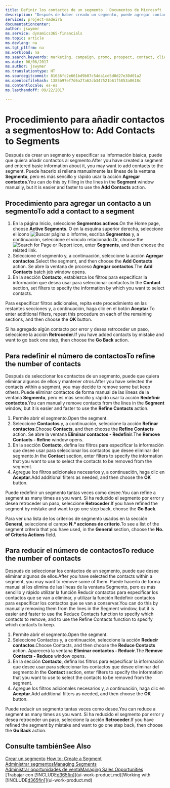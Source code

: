 ```yaml
---
title: Definir los contactos de un segmento | Documentos de Microsoft
description: "Después de haber creado un segmento, puede agregar contactos al segmento, por ejemplo, como parte de una campaña de marketing dirigida a clientes particulares."
services: project-madeira
documentationcenter: 
author: jswymer
ms.service: dynamics365-financials
ms.topic: article
ms.devlang: na
ms.tgt_pltfrm: na
ms.workload: na
ms.search.keywords: marketing, campaign, promo, prospect, contact, client, customer
ms.date: 06/06/2017
ms.author: jswymer
ms.translationtype: HT
ms.sourcegitcommit: 81636fc2e661bd9b07c54da1cd5d0d27e30d01a2
ms.openlocfilehash: 1385b97ef7d6a27a62cb347521b61f5853a0618c
ms.contentlocale: es-es
ms.lasthandoff: 09/22/2017

---
```

# <a name="how-to-add-contacts-to-segments"></a><span data-ttu-id="5388c-103">Procedimiento para añadir contactos a segmentos</span><span class="sxs-lookup"><span data-stu-id="5388c-103">How to: Add Contacts to Segments</span></span>
<span data-ttu-id="5388c-104">Después de crear un segmento y especificar su información básica, puede que quiera añadir contactos al segmento.</span><span class="sxs-lookup"><span data-stu-id="5388c-104">After you have created a segment and entered basic information about it, you may want to add contacts to the segment.</span></span> <span data-ttu-id="5388c-105">Puede hacerlo si rellena manualmente las líneas de la ventana **Segmento**, pero es más sencillo y rápido usar la acción **Agregar contactos**.</span><span class="sxs-lookup"><span data-stu-id="5388c-105">You can do this by filling in the lines in the **Segment** window manually, but it is easier and faster to use the **Add Contacts** action.</span></span>

## <a name="to-add-a-contact-to-a-segment"></a><span data-ttu-id="5388c-106">Procedimiento para agregar un contacto a un segmento</span><span class="sxs-lookup"><span data-stu-id="5388c-106">To add a contact to a segment</span></span>
1. <span data-ttu-id="5388c-107">En la página Inicio, seleccione **Segmentos activos**.</span><span class="sxs-lookup"><span data-stu-id="5388c-107">On the Home page, choose **Active Segments**.</span></span> <span data-ttu-id="5388c-108">O en la esquina superior derecha, seleccione el icono ![Buscar página o informe](media/ui-search/search_small.png "icono Buscar página o informe"), escriba **Segmentos** y, a continuación, seleccione el vínculo relacionado.</span><span class="sxs-lookup"><span data-stu-id="5388c-108">Or, choose the ![Search for Page or Report](media/ui-search/search_small.png "Search for Page or Report icon") icon, enter **Segments**, and then choose the related link.</span></span>  
2. <span data-ttu-id="5388c-109">Seleccione el segmento y, a continuación, seleccione la acción **Agregar contactos**.</span><span class="sxs-lookup"><span data-stu-id="5388c-109">Select the segment, and then choose the **Add Contacts** action.</span></span> <span data-ttu-id="5388c-110">Se abre la ventana de proceso **Agregar contactos**.</span><span class="sxs-lookup"><span data-stu-id="5388c-110">The **Add Contacts** batch job window opens.</span></span>
3. <span data-ttu-id="5388c-111">En la sección **Contacto**, establezca los filtros para especificar la información que desea usar para seleccionar contactos.</span><span class="sxs-lookup"><span data-stu-id="5388c-111">In the **Contact** section, set filters to specify the information by which you want to select contacts.</span></span>

<span data-ttu-id="5388c-112">Para especificar filtros adicionales, repita este procedimiento en las restantes secciones y, a continuación, haga clic en el botón **Aceptar**.</span><span class="sxs-lookup"><span data-stu-id="5388c-112">To enter additional filters, repeat this procedure on each of the remaining sections, and then choose the **OK** button.</span></span>

<span data-ttu-id="5388c-113">Si ha agregado algún contacto por error y desea retroceder un paso, seleccione la acción **Retroceder**.</span><span class="sxs-lookup"><span data-stu-id="5388c-113">If you have added contacts by mistake and want to go back one step, then choose the **Go Back** action.</span></span>

## <a name="to-refine-the-number-of-contacts"></a><span data-ttu-id="5388c-114">Para redefinir el número de contactos</span><span class="sxs-lookup"><span data-stu-id="5388c-114">To refine the number of contacts</span></span>
<span data-ttu-id="5388c-115">Después de seleccionar los contactos de un segmento, puede que quiera eliminar algunos de ellos y mantener otros.</span><span class="sxs-lookup"><span data-stu-id="5388c-115">After you have selected the contacts within a segment, you may decide to remove some but keep others.</span></span> <span data-ttu-id="5388c-116">Puede eliminar contactos de forma manual de las líneas de la ventana **Segmento**, pero es más sencillo y rápido usar la acción **Redefinir contactos**.</span><span class="sxs-lookup"><span data-stu-id="5388c-116">You can manually remove contacts from the lines in the **Segment** window, but it is easier and faster to use the **Refine Contacts** action.</span></span>

1. <span data-ttu-id="5388c-117">Permite abrir el segmento.</span><span class="sxs-lookup"><span data-stu-id="5388c-117">Open the segment.</span></span>
2. <span data-ttu-id="5388c-118">Seleccione **Contactos** y, a continuación, seleccione la acción **Refinar contactos**.</span><span class="sxs-lookup"><span data-stu-id="5388c-118">Choose **Contacts**, and then choose the **Refine Contacts** action.</span></span> <span data-ttu-id="5388c-119">Se abre la ventana **Eliminar contactos - Redefinir**.</span><span class="sxs-lookup"><span data-stu-id="5388c-119">The **Remove Contacts - Refine** window opens.</span></span>
3. <span data-ttu-id="5388c-120">En la sección **Contacto**, defina los filtros para especificar la información que desee usar para seleccionar los contactos que desee eliminar del segmento.</span><span class="sxs-lookup"><span data-stu-id="5388c-120">In the **Contact** section, enter filters to specify the information that you want to use to select the contacts to be removed from the segment.</span></span>
4. <span data-ttu-id="5388c-121">Agregue los filtros adicionales necesarios y, a continuación, haga clic en **Aceptar**.</span><span class="sxs-lookup"><span data-stu-id="5388c-121">Add additional filters as needed, and then choose the **OK** button.</span></span>

<span data-ttu-id="5388c-122">Puede redefinir un segmento tantas veces como desee.</span><span class="sxs-lookup"><span data-stu-id="5388c-122">You can refine a segment as many times as you want.</span></span> <span data-ttu-id="5388c-123">Si ha reducido el segmento por error y desea retroceder un paso, seleccione **Retroceder**.</span><span class="sxs-lookup"><span data-stu-id="5388c-123">If you have refined the segment by mistake and want to go one step back, choose the **Go Back**.</span></span>

<span data-ttu-id="5388c-124">Para ver una lista de los criterios de segmento usados en la sección **General**, seleccione el campo **N.º acciones de criterio**.</span><span class="sxs-lookup"><span data-stu-id="5388c-124">To see a list of the segment criteria that you have used, in the **General** section, choose the **No. of Criteria Actions** field.</span></span>

## <a name="to-reduce-the-number-of-contacts"></a><span data-ttu-id="5388c-125">Para reducir el número de contactos</span><span class="sxs-lookup"><span data-stu-id="5388c-125">To reduce the number of contacts</span></span>
<span data-ttu-id="5388c-126">Después de seleccionar los contactos de un segmento, puede que desee eliminar algunos de ellos.</span><span class="sxs-lookup"><span data-stu-id="5388c-126">After you have selected the contacts within a segment, you may want to remove some of them.</span></span> <span data-ttu-id="5388c-127">Puede hacerlo de forma manual si los elimina de las líneas de la ventana Segmento, pero es más sencillo y rápido utilizar la función Reducir contactos para especificar los contactos que se van a eliminar, y utilizar la función Redefinir contactos para especificar los contactos que se van a conservar.</span><span class="sxs-lookup"><span data-stu-id="5388c-127">You can do this by manually removing them from the lines in the Segment window, but it is easier and faster to use the Reduce Contacts function to specify which contacts to remove, and to use the Refine Contacts function to specify which contacts to keep.</span></span>

1. <span data-ttu-id="5388c-128">Permite abrir el segmento.</span><span class="sxs-lookup"><span data-stu-id="5388c-128">Open the segment.</span></span>
2. <span data-ttu-id="5388c-129">Seleccione Contactos y, a continuación, seleccione la acción **Reducir contactos**.</span><span class="sxs-lookup"><span data-stu-id="5388c-129">Choose Contacts, and then choose the **Reduce Contacts** action.</span></span> <span data-ttu-id="5388c-130">Aparecerá la ventana **Eliminar contactos - Reducir**.</span><span class="sxs-lookup"><span data-stu-id="5388c-130">The **Remove Contacts - Reduce** window opens.</span></span>
3. <span data-ttu-id="5388c-131">En la sección **Contacto**, defina los filtros para especificar la información que desee usar para seleccionar los contactos que desee eliminar del segmento.</span><span class="sxs-lookup"><span data-stu-id="5388c-131">In the **Contact** section, enter filters to specify the information that you want to use to select the contacts to be removed from the segment.</span></span>
4. <span data-ttu-id="5388c-132">Agregue los filtros adicionales necesarios y, a continuación, haga clic en **Aceptar**.</span><span class="sxs-lookup"><span data-stu-id="5388c-132">Add additional filters as needed, and then choose the **OK** button.</span></span>

<span data-ttu-id="5388c-133">Puede reducir un segmento tantas veces como desee.</span><span class="sxs-lookup"><span data-stu-id="5388c-133">You can reduce a segment as many times as you want.</span></span> <span data-ttu-id="5388c-134">Si ha reducido el segmento por error y desea retroceder un paso, seleccione la acción **Retroceder**.</span><span class="sxs-lookup"><span data-stu-id="5388c-134">If you have refined the segment by mistake and want to go one step back, then choose the **Go Back** action.</span></span>

## <a name="see-also"></a><span data-ttu-id="5388c-135">Consulte también</span><span class="sxs-lookup"><span data-stu-id="5388c-135">See Also</span></span>
<span data-ttu-id="5388c-136">[Crear un segmento](marketing-how-create-segment.md) </span><span class="sxs-lookup"><span data-stu-id="5388c-136">[How to: Create a Segment](marketing-how-create-segment.md) </span></span>  
[<span data-ttu-id="5388c-137">Administrar segmentos</span><span class="sxs-lookup"><span data-stu-id="5388c-137">Managing Segments</span></span>](marketing-segments.md)  
[<span data-ttu-id="5388c-138">Administrar oportunidades de venta</span><span class="sxs-lookup"><span data-stu-id="5388c-138">Managing Sales Opportunities</span></span>](marketing-manage-sales-opportunities.md)  
<span data-ttu-id="5388c-139">[Trabajar con [!INCLUDE[d365fin](includes/d365fin_md.md)]](ui-work-product.md)</span><span class="sxs-lookup"><span data-stu-id="5388c-139">[Working with [!INCLUDE[d365fin](includes/d365fin_md.md)]](ui-work-product.md)</span></span>  

